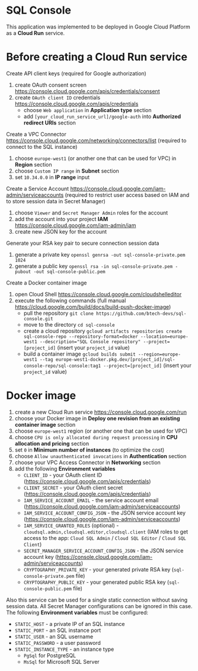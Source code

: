 # SQL Console

This application was implemented to be deployed in Google Cloud Platform as a **Cloud Run** service.

# Before creating a Cloud Run service

Create API client keys (required for Google authorization)
1. create OAuth consent screen https://console.cloud.google.com/apis/credentials/consent
2. create `OAuth client ID` credentials https://console.cloud.google.com/apis/credentials
   - choose `Web application` in **Application type** section
   - add `[your_cloud_run_service_url]/google-auth` into **Authorized redirect URIs** section

Create a VPC Connector https://console.cloud.google.com/networking/connectors/list (required to connect to the SQL instance)
1. choose `europe-west1` (or another one that can be used for VPC) in **Region** section
2. choose `Custom IP range` in **Subnet** section
3. set `10.34.0.0` in **IP range** input

Create a Service Account https://console.cloud.google.com/iam-admin/serviceaccounts (required to restrict user access based on IAM and to store session data in Secret Manager)
1. choose `Viewer` and `Secret Manager Admin` roles for the account
2. add the account into your project **IAM** https://console.cloud.google.com/iam-admin/iam
3. create new JSON key for the account

Generate your RSA key pair to secure connection session data
1. generate a private key `openssl genrsa -out sql-console-private.pem 1024`
2. generate a public key `openssl rsa -in sql-console-private.pem -pubout -out sql-console-public.pem`

Create a Docker container image
1. open Cloud Shell https://console.cloud.google.com/cloudshelleditor
2. execute the following commands (full manual https://cloud.google.com/build/docs/build-push-docker-image)
   - pull the repository `git clone https://github.com/btech-devs/sql-console.git`
   - move to the directory `cd sql-console`
   - create a cloud repository `gcloud artifacts repositories create sql-console-repo --repository-format=docker --location=europe-west1 --description="SQL Console repository" --project=[project_id]` (insert your `project_id` value)
   - build a container image `gcloud builds submit --region=europe-west1 --tag europe-west1-docker.pkg.dev/[project_id]/sql-console-repo/sql-console:tag1 --project=[project_id]` (insert your `project_id` value)

# Docker image

[//]: # (1. push a Docker image into your Google Container Registry https://cloud.google.com/container-registry/docs/pushing-and-pulling)
1. create a new Cloud Run service https://console.cloud.google.com/run
2. choose your Docker image in **Deploy one revision from an existing container image** section
3. choose `europe-west1` region (or another one that can be used for VPC)
4. choose `CPU is only allocated during request processing` in **CPU allocation and pricing** section
5. set `0` in **Minimum number of instances** (to optimize the cost)
6. choose `Allow unauthenticated invocations` in **Authentication** section
7. choose your VPC Access Connector in **Networking** section
8. add the following **Environment variables**
   * `CLIENT_ID` - your OAuth client ID (https://console.cloud.google.com/apis/credentials)
   * `CLIENT_SECRET` - your OAuth client secret (https://console.cloud.google.com/apis/credentials)
   * `IAM_SERVICE_ACCOUNT_EMAIL` - the service account email (https://console.cloud.google.com/iam-admin/serviceaccounts)
   * `IAM_SERVICE_ACCOUNT_CONFIG_JSON` - the JSON service account key (https://console.cloud.google.com/iam-admin/serviceaccounts)
   * `IAM_SERVICE_GRANTED_ROLES` (optional) - `cloudsql.admin,cloudsql.editor,cloudsql.client` (IAM roles to get access to the app: `Cloud SQL Admin` / `Cloud SQL Editor` / `Cloud SQL Client`)
   * `SECRET_MANAGER_SERVICE_ACCOUNT_CONFIG_JSON` - the JSON service account key (https://console.cloud.google.com/iam-admin/serviceaccounts)
   * `CRYPTOGRAPHY_PRIVATE_KEY` - your generated private RSA key (`sql-console-private.pem` file)
   * `CRYPTOGRAPHY_PUBLIC_KEY` - your generated public RSA key (`sql-console-public.pem` file)

Also this service can be used for a single static connection without saving session data. All Secret Manager configurations can be ignored in this case. The following **Environment variables** must be configured:
* `STATIC_HOST` - a private IP of an SQL instance
* `STATIC_PORT` - an SQL instance port
* `STATIC_USER` - an SQL username
* `STATIC_PASSWORD` - a user password
* `STATIC_INSTANCE_TYPE` - an instance type
   * `PgSql` for PostgreSQL
   * `MsSql` for Microsoft SQL Server